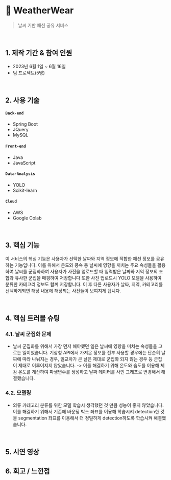 # :pushpin: WeatherWear
>날씨 기반 패션 공유 서비스  

</br>

## 1. 제작 기간 & 참여 인원
- 2023년 6월 1일 ~ 6월 16일
- 팀 프로젝트(5명)

</br>

## 2. 사용 기술
#### `Back-end`
  - Spring Boot
  - JQuery
  - MySQL
#### `Front-end`
  - Java
  - JavaScript
#### `Data-Analysis`
  - YOLO
  - Scikit-learn
#### `Cloud`
  - AWS
  - Google Colab

</br>

## 3. 핵심 기능
이 서비스의 핵심 기능은 사용자가 선택한 날짜와 지역 정보에 적합한 패션 정보를 공유하는 기능입니다. 
이를 위해서 온도와 풍속 등 날씨에 영향을 끼치는 주요 속성들을 활용하여 날씨를 군집화하여 사용자가 사진을 업로드할 때 입력받은 날짜와 지역 정보의 조합과 유사한 군집을 매핑하여 저장합니다
또한 사진 업로드시 YOLO 모델을 사용하여 분류한 카테고리 정보도 함께 저장합니다.
이 후 다른 사용자가 날짜, 지역, 카테고리를 선택하게되면 해당 내용에 해당되는 사진들이 보여지게 됩니다.

</br>

## 4. 핵심 트러블 슈팅
### 4.1. 날씨 군집화 문제
- 날씨 군집화를 위해서 가장 먼저 해야했던 일은 날씨에 영향을 미치는 속성들을 고르는 일이었습니다.
    기상청 API에서 가져온 정보를 전부 사용할 경우에는 단순히 날짜에 따라 나눠지는 경우, 일교차가 큰 날은 제대로 군집화 되지 않는 경우 등 군집이 제대로 이루어지지 않았습니다.
    -> 이를 해결하기 위해 온도와 습도를 이용해 체감 온도를 계산하여 파생변수를 생성하고 날짜 데이터를 사인 그래프로 변경해서 해결했습니다.
### 4.2. 모델링
- 의류 카테고리 분류를 위한 모델 학습시 생각했던 것 만큼 성능이 좋지 않았습니다.
    이를 해결하기 위해서 기존에 바운딩 박스 좌표를 이용해 학습시켜 detection한 것을 segmentation 좌표를 이용해서 더 정밀하게 detection하도록 학습시켜 해결했습니다.
</br>

## 5. 시연 영상

## 6. 회고 / 느낀점
>
